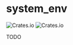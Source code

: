 # system_env

![Crates.io](https://img.shields.io/crates/v/system_env) ![Crates.io](https://img.shields.io/crates/d/system_env)

TODO
